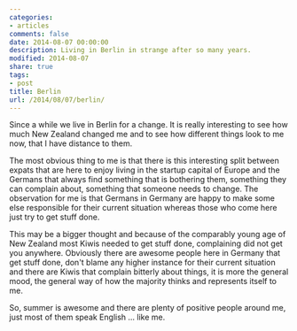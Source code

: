```yaml
---
categories:
- articles
comments: false
date: 2014-08-07 00:00:00
description: Living in Berlin in strange after so many years.
modified: 2014-08-07
share: true
tags:
- post
title: Berlin
url: /2014/08/07/berlin/
---
```


Since a while we live in Berlin for a change. It is really interesting
to see how much New Zealand changed me and to see how different things
look to me now, that I have distance to them.

The most obvious thing to me is that there is this interesting split
between expats that are here to enjoy living in the startup capital of
Europe and the Germans that always find something that is bothering
them, something they can complain about, something that someone needs to
change. The observation for me is that Germans in Germany are happy to
make some else responsible for their current situation whereas those who
come here just try to get stuff done.

This may be a bigger thought and because of the comparably young age of
New Zealand most Kiwis needed to get stuff done, complaining did not get
you anywhere. Obviously there are awesome people here in Germany that
get stuff done, don't blame any higher instance for their current
situation and there are Kiwis that complain bitterly about things, it is
more the general mood, the general way of how the majority thinks and
represents itself to me.

So, summer is awesome and there are plenty of positive people around me,
just most of them speak English ... like me.
